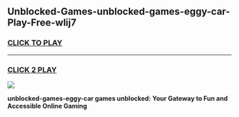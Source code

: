 
## Unblocked-Games-unblocked-games-eggy-car-Play-Free-wlij7
<h3>
<a href="https://premium76.site?title=unblocked-games-eggy-car&ref=21A">CLICK TO PLAY</a></h3>
<hr>

<h3>
<a href="https://premium76.site?title=unblocked-games-eggy-car&ref=21A">CLICK 2 PLAY</a>
  
</h3>

<a href="https://premium76.site?title=unblocked-games-eggy-car&ref=21A"><img src="https://clearcache.store/games.png"></a>


**unblocked-games-eggy-car games unblocked: Your Gateway to Fun and Accessible Online Gaming**
